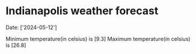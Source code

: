 # Indianapolis weather forecast 
Date: ['2024-05-12'] 

Minimum temperature(in celsius) is [9.3] 
Maximum temperature(in celsius) is [26.8]